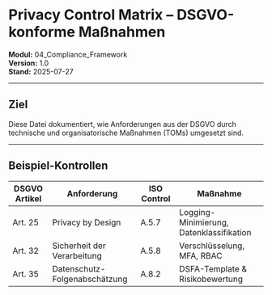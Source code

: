 # Privacy Control Matrix – DSGVO-konforme Maßnahmen

**Modul:** 04_Compliance_Framework  
**Version:** 1.0  
**Stand:** 2025-07-27

---

## Ziel

Diese Datei dokumentiert, wie Anforderungen aus der DSGVO durch technische und organisatorische Maßnahmen (TOMs) umgesetzt sind.

---

## Beispiel-Kontrollen

| DSGVO Artikel | Anforderung | ISO Control | Maßnahme |
|---------------|-------------|-------------|----------|
| Art. 25 | Privacy by Design | A.5.7 | Logging-Minimierung, Datenklassifikation |
| Art. 32 | Sicherheit der Verarbeitung | A.5.8 | Verschlüsselung, MFA, RBAC |
| Art. 35 | Datenschutz-Folgenabschätzung | A.8.2 | DSFA-Template & Risikobewertung |

